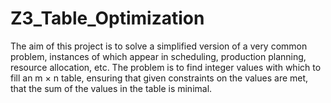 # Z3_Table_Optimization
The aim of this project is to solve a simplified version of a very common problem, instances of which appear in scheduling, production planning, resource allocation, etc. The problem is to find integer values with which to fill an m × n table, ensuring that given constraints on the values are met, that the sum of the values in the table is minimal.
